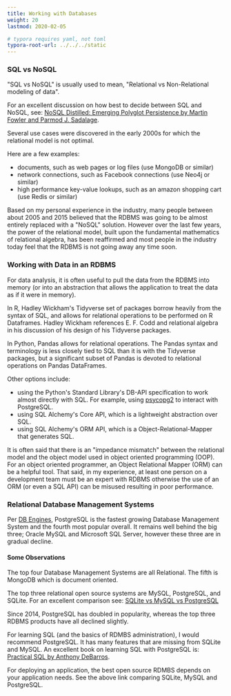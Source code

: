 ```yaml
---
title: Working with Databases
weight: 20
lastmod: 2020-02-05

# typora requires yaml, not toml
typora-root-url: ../../../static
---
```


### SQL vs NoSQL

"SQL vs NoSQL" is usually used to mean, "Relational vs Non-Relational modeling of data".

For an excellent discussion on how best to decide between SQL and NoSQL, see: [NoSQL Distilled: Emerging Polyglot Persistence by Martin Fowler and Parmod J. Sadalage](https://www.amazon.com/NoSQL-Distilled-Emerging-Polyglot-Persistence/dp/0321826620/).

Several use cases were discovered in the early 2000s for which the relational model is not optimal.

Here are a few examples:

- documents, such as web pages or log files (use MongoDB or similar)
- network connections, such as Facebook connections (use Neo4j or similar)
- high performance key-value lookups, such as an amazon shopping cart (use Redis or similar)

Based on my personal experience in the industry, many people between about 2005 and 2015 believed that the RDBMS was going to be almost entirely replaced with a "NoSQL" solution.  However over the last few years, the power of the relational model, built upon the fundamental mathematics of relational algebra, has been reaffirmed and most people in the industry today feel that the RDBMS is not going away any time soon.

### Working with Data in an RDBMS

For data analysis, it is often useful to pull the data from the RDBMS into memory (or into an abstraction that allows the application to treat the data as if it were in memory).

In R, Hadley Wickham's Tidyverse set of packages borrow heavily from the syntax of SQL, and allows for relational operations to be performed on R Dataframes.  Hadley Wickham references E. F. Codd and relational algebra in his discussion of his design of his Tidyverse packages.

In Python, Pandas allows for relational operations.  The Pandas syntax and terminology is less closely tied to SQL than it is with the Tidyverse packages, but a significant subset of Pandas is devoted to relational operations on Pandas DataFrames.

Other options include:

- using the Python's Standard Library's DB-API specification to work almost directly with SQL.  For example, using [psycopg2](http://initd.org/psycopg/) to interact with PostgreSQL.
- using SQL Alchemy's Core API, which is a lightweight abstraction over SQL.
- using SQL Alchemy's ORM API, which is a Object-Relational-Mapper that generates SQL.

It is often said that there is an "impedance mismatch" between the relational model and the object model used in object oriented programming (OOP).  For an object oriented programmer, an Object Relational Mapper (ORM) can be a helpful tool.  That said, in my experience, at least one person on a development team must be an expert with RDBMS otherwise the use of an ORM (or even a SQL API) can be misused resulting in poor performance.

### Relational Database Management Systems

Per [DB Engines](https://db-engines.com/en/ranking_trend), PostgreSQL is the fastest growing Database Management System and the fourth most popular overall.  It remains well behind the big three; Oracle MySQL and Microsoft SQL Server, however these three are in gradual decline.

#### Some Observations

The top four Database Management Systems are all Relational.  The fifth is MongoDB which is document oriented.

The top three relational open source systems are MySQL, PostgreSQL, and SQLite.  For an excellent comparison see: [SQLite vs MySQL vs PostgreSQL](<https://www.digitalocean.com/community/tutorials/sqlite-vs-mysql-vs-postgresql-a-comparison-of-relational-database-management-systems>)

Since 2014, PostgreSQL has doubled in popularity, whereas the top three RDBMS products have all declined slightly.

For learning SQL (and the basics of RDMBS administration), I would recommend PostgreSQL.  It has many features that are missing from SQLite and MySQL.  An excellent book on learning SQL with PostgreSQL is: [Practical SQL by Anthony DeBarros](<https://www.amazon.com/Practical-SQL-Beginners-Guide-Storytelling-ebook/dp/B07197G78H/>).

For deploying an application, the best open source RDMBS depends on your application needs.  See the above link comparing SQLite, MySQL and PostgreSQL.